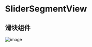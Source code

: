 # SliderSegmentView
滑块组件
---
![image](https://github.com/mqtJS/SliderSegmentView/blob/master/2018-05-14%2019_40_52.gif)
